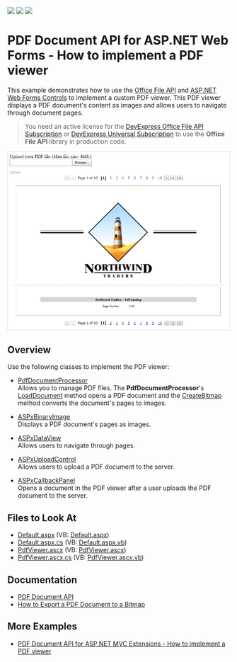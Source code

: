 <!-- default badges list -->
![](https://img.shields.io/endpoint?url=https://codecentral.devexpress.com/api/v1/VersionRange/128566705/21.2.3%2B)
[![](https://img.shields.io/badge/Open_in_DevExpress_Support_Center-FF7200?style=flat-square&logo=DevExpress&logoColor=white)](https://supportcenter.devexpress.com/ticket/details/E5095)
[![](https://img.shields.io/badge/📖_How_to_use_DevExpress_Examples-e9f6fc?style=flat-square)](https://docs.devexpress.com/GeneralInformation/403183)
<!-- default badges end -->
# PDF Document API for ASP.NET Web Forms - How to implement a PDF viewer

This example demonstrates how to use the [Office File API](https://docs.devexpress.com/OfficeFileAPI/14911/office-file-api) and [ASP.NET Web Forms Controls](https://docs.devexpress.com/AspNet/7873/aspnet-webforms-controls) to implement a custom PDF viewer. This PDF viewer displays a PDF document's content as images and allows users to navigate through document pages.

> You need an active license for the [DevExpress Office File API Subscription](https://www.devexpress.com/products/net/office-file-api/) or [DevExpress Universal Subscription](https://www.devexpress.com/subscriptions/universal.xml) to use the **Office File API** library in production code.

![PDF viewer control](pdf-viewer-control.png)

## Overview

Use the following classes to implement the PDF viewer:

* [PdfDocumentProcessor](https://docs.devexpress.com/OfficeFileAPI/DevExpress.Pdf.PdfDocumentProcessor)  
Allows you to manage PDF files. The **PdfDocumentProcessor**'s [LoadDocument](https://docs.devexpress.com/OfficeFileAPI/DevExpress.Pdf.PdfDocumentProcessor.LoadDocument(System.IO.Stream-System.Boolean)) method opens a PDF document and the [CreateBitmap](https://docs.devexpress.com/OfficeFileAPI/DevExpress.Pdf.PdfDocumentProcessor.CreateBitmap(System.Int32-System.Int32)) method converts the document's pages to images.

* [ASPxBinaryImage](https://docs.devexpress.com/AspNet/11646/components/data-editors/binaryimage)  
Displays a PDF document's pages as images.

* [ASPxDataView](https://docs.devexpress.com/AspNet/8280/components/data-and-image-navigation/dataview)  
Allows users to navigate through pages.

* [ASPxUploadControl](https://docs.devexpress.com/AspNet/8298/components/file-management/file-upload)  
Allows users to upload a PDF document to the server.

* [ASPxCallbackPanel](https://docs.devexpress.com/AspNet/DevExpress.Web.ASPxCallbackPanel)  
Opens a document in the PDF viewer after a user uploads the PDF document to the server.

<!-- default file list -->

## Files to Look At

* [Default.aspx](./CS/Default.aspx) (VB: [Default.aspx](./VB/Default.aspx))
* [Default.aspx.cs](./CS/Default.aspx.cs) (VB: [Default.aspx.vb](./VB/Default.aspx.vb))
* [PdfViewer.ascx](./CS/PdfViewer.ascx) (VB: [PdfViewer.ascx](./VB/PdfViewer.ascx))
* [PdfViewer.ascx.cs](./CS/PdfViewer.ascx.cs) (VB: [PdfViewer.ascx.vb](./VB/PdfViewer.ascx.vb))

<!-- default file list end -->

## Documentation

- [PDF Document API](https://docs.devexpress.com/OfficeFileAPI/16491/pdf-document-api)
- [How to Export a PDF Document to a Bitmap](https://docs.devexpress.com/OfficeFileAPI/120344/pdf-document-api/examples/export-a-pdf-document-to-an-image/how-to-export-a-pdf-document-to-a-bitmap)

## More Examples

- [PDF Document API for ASP.NET MVC Extensions - How to implement a PDF viewer](https://www.devexpress.com/Support/Center/p/E5101)

